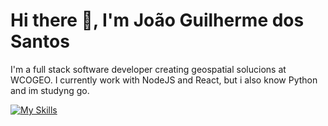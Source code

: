 # Hi there 👋, I'm João Guilherme dos Santos
I'm a full stack software developer creating geospatial solucions at WCOGEO. I currently work with NodeJS and React, but i also know Python and im studyng go.

[![My Skills](https://skillicons.dev/icons?i=html,css,javascript,typescript,react,nodejs,nestjs,express,python,fastapi,go,docker,postgres,redis,linux)](https://skillicons.dev)
